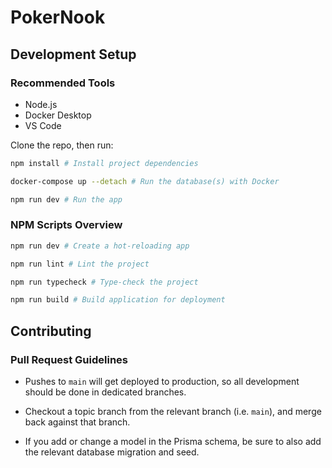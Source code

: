 # PokerNook

## Development Setup

### Recommended Tools

- Node.js
- Docker Desktop
- VS Code

Clone the repo, then run:

```bash
npm install # Install project dependencies

docker-compose up --detach # Run the database(s) with Docker

npm run dev # Run the app
```

### NPM Scripts Overview

```bash
npm run dev # Create a hot-reloading app

npm run lint # Lint the project

npm run typecheck # Type-check the project

npm run build # Build application for deployment
```

## Contributing

### Pull Request Guidelines

- Pushes to `main` will get deployed to production, so all development should be done in dedicated branches.

- Checkout a topic branch from the relevant branch (i.e. `main`), and merge back against that branch.

- If you add or change a model in the Prisma schema, be sure to also add the relevant database migration and seed.
